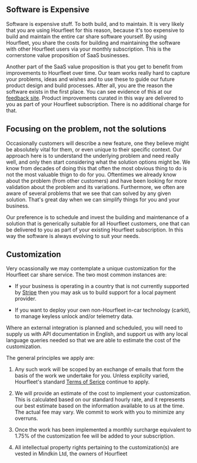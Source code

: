 ## Software is Expensive

Software is expensive stuff. To both build, and to maintain. It is very likely that you are using Hourfleet for this reason, because it's too expensive to build and maintain the entire car share software yourself. By using Hourfleet, you share the costs for building and maintaining the software with other Hourfleet users via your monthly subscription. This is the cornerstone value proposition of SaaS businesses.  

Another part of the SaaS value proposition is that you get to benefit from  improvements to Hourfleet over time. Our team works really hard to capture your problems, ideas and wishes and to use these to guide our future product design and build processes. After all, you are the reason the software exists in the first place. You can see evidence of this at our [feedback site](http://feedback.hourfleet.com). Product improvements curated in this way are delivered to you as part of your Hourfleet subscription. There is no additional charge for that.

## Focusing on the problem, not the solutions

Occasionally customers will describe a new feature, one they believe might be absolutely vital for them, or even unique to their specific context. Our approach here is to understand the underlying problem and need really well, and only then start considering what the solution options might be. We know from decades of doing this that often the most obvious thing to do is not the most valuable thign to do for you. Oftentimes we already know about the problem (from other customers) and have been looking for more validation about the problem and its variations. Furthermore, we often are aware of several problems that we see that can solved by any given solution. That's great day when we can simplify things for you and your business.

Our preference is to schedule and invest the building and maintenance of a solution that is generically suitable for all Hourfleet customers, one that can be delivered to you as part of your existing Hourfleet subscription. In this way the software is always evolving to suit your needs.

## Customization  

Very ocassionally we may contemplate a unique customization for the Hourfleet car share service. The two most common instances are: 

- If your business is operating in a country that is not currently supported by [Stripe](https://stripe.com/global) then you may ask us to build support for a local payment provider.

- If you want to deploy your own non-Hourfleet in-car technology (carkit), to manage keyless unlock and/or telemetry data.

Where an external integration is planned and scheduled, you will need to supply us with API documentation in English, and support us with any local language queries needed so that we are able to estimate the cost of the customization.

The general principles we apply are:

1. Any such work will be scoped by an exchange of emails that form the basis of the work we undertake for you. Unless explicity varied, Hourfleet's standard [Terms of Serice](https://www.wix.hourfleet.com/terms) continue to apply.

1. We will provide an estimate of the cost to implement your customization. This is calculated based on our standard hourly rate, and it represents our best estimate based on the information available to us at the time. The actual fee may vary. We commit to work with you to minimize any overruns.

1. Once the work has been implemented a monthly surcharge equivalent to 1.75% of the customization fee will be added to your subscription. 

1. All intellectual property rights pertaining to the customization(s) are vested in Mindkin Ltd, the owners of Hourfleet  

